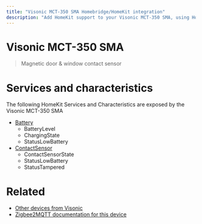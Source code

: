 ```yaml
---
title: "Visonic MCT-350 SMA Homebridge/HomeKit integration"
description: "Add HomeKit support to your Visonic MCT-350 SMA, using Homebridge, Zigbee2MQTT and homebridge-z2m."
---
```

<!---
This file has been GENERATED using src/docgen/docgen.ts
DO NOT EDIT THIS FILE MANUALLY!
-->
# Visonic MCT-350 SMA
> Magnetic door & window contact sensor


# Services and characteristics
The following HomeKit Services and Characteristics are exposed by
the Visonic MCT-350 SMA

* [Battery](../../battery.md)
  * BatteryLevel
  * ChargingState
  * StatusLowBattery
* [ContactSensor](../../sensors.md)
  * ContactSensorState
  * StatusLowBattery
  * StatusTampered


# Related
* [Other devices from Visonic](../index.md#visonic)
* [Zigbee2MQTT documentation for this device](https://www.zigbee2mqtt.io/devices/MCT-350_SMA.html)